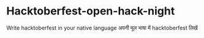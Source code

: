 # Hacktoberfest-open-hack-night
Write hacktoberfest in your native language
अपनी मूल भाषा में hacktoberfest लिखें
